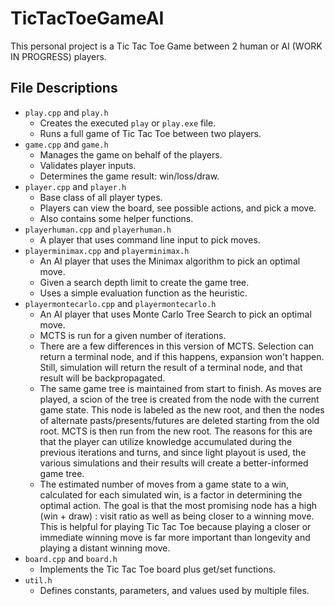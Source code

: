 # TicTacToeGameAI

This personal project is a Tic Tac Toe Game between 2 human or AI (WORK IN PROGRESS) players.

## File Descriptions
- ```play.cpp``` and ```play.h```
    - Creates the executed ```play``` or ```play.exe``` file.
    - Runs a full game of Tic Tac Toe between two players.
- ```game.cpp``` and ```game.h```
    - Manages the game on behalf of the players.
    - Validates player inputs.
    - Determines the game result: win/loss/draw.
- ```player.cpp``` and ```player.h```
    - Base class of all player types.
    - Players can view the board, see possible actions, and pick a move.
    - Also contains some helper functions.
- ```playerhuman.cpp``` and ```playerhuman.h```
    - A player that uses command line input to pick moves.
- ```playerminimax.cpp``` and ```playerminimax.h```
    - An AI player that uses the Minimax algorithm to pick an optimal move.
    - Given a search depth limit to create the game tree.
    - Uses a simple evaluation function as the heuristic.
- ```playermontecarlo.cpp``` and ```playermontecarlo.h```
    - An AI player that uses Monte Carlo Tree Search to pick an optimal move.
    - MCTS is run for a given number of iterations.
    - There are a few differences in this version of MCTS.  Selection can return a terminal node, and if this happens, expansion won't happen.  Still, simulation will return the result of a terminal node, and that result will be backpropagated.
    - The same game tree is maintained from start to finish.  As moves are played, a scion of the tree is created from the node with the current game state.  This node is labeled as the new root, and then the nodes of alternate pasts/presents/futures are deleted starting from the old root.  MCTS is then run from the new root.  The reasons for this are that the player can utilize knowledge accumulated during the previous iterations and turns, and since light playout is used, the various simulations and their results will create a better-informed game tree.
    - The estimated number of moves from a game state to a win, calculated for each simulated win, is a factor in determining the optimal action.  The goal is that the most promising node has a high (win + draw) : visit ratio as well as being closer to a winning move.  This is helpful for playing Tic Tac Toe because playing a closer or immediate winning move is far more important than longevity and playing a distant winning move.
- ```board.cpp``` and ```board.h```
    - Implements the Tic Tac Toe board plus get/set functions.
- ```util.h```
    - Defines constants, parameters, and values used by multiple files.
